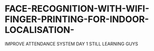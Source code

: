 # FACE-RECOGNITION-WITH-WIFI-FINGER-PRINTING-FOR-INDOOR-LOCALISATION-
IMPROVE ATTENDANCE SYSTEM
DAY 1 STILL LEARNING GUYS
